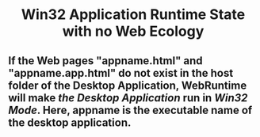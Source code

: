 <h1 align=center>Win32 Application Runtime State with no Web Ecology</h1>
<h2>
<p>If the Web pages "appname.html" and "appname.app.html" do not exist in the host folder of the Desktop Application, WebRuntime will make <i>the Desktop Application</i> run in <i>Win32 Mode</i>. Here, appname is the executable name of the desktop application.
</p>
</h2>
